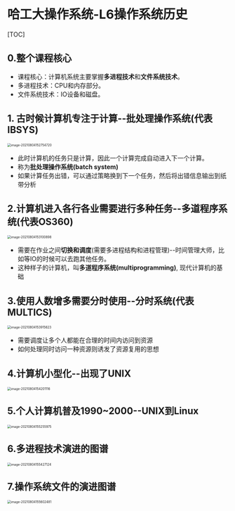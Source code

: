 # 哈工大操作系统-L6操作系统历史

[TOC]

## 0.整个课程核心

- 课程核心：计算机系统主要掌握**多进程技术**和**文件系统技术**。
- 多进程技术：CPU和内存部分。
- 文件系统技术：IO设备和磁盘。

## 1. 古时候计算机专注于计算--批处理操作系统(代表IBSYS)

<img src="E:\AAAAAAAuniPPT\4_1PPT\CSclass-OS(git)\学习笔记\${图片}\image-20210804152754720.png" alt="image-20210804152754720" style="zoom:50%;" />

- 此时计算机的任务只是计算，因此一个计算完成自动进入下一个计算。
- 称为**批处理操作系统(batch system)**
- 如果计算任务出错，可以通过策略换到下一个任务，然后将出错信息输出到纸带分析

## 2.计算机进入各行各业需要进行多种任务--多道程序系统(代表OS360)

<img src="E:\AAAAAAAuniPPT\4_1PPT\CSclass-OS(git)\学习笔记\${图片}\image-20210804153100898.png" alt="image-20210804153100898" style="zoom:50%;" />

- 需要在作业之间**切换和调度**(需要多进程结构和进程管理)--时间管理大师，比如等IO的时候可以去跑其他任务。
- 这种样子的计算机，叫**多道程序系统(multiprogramming)**, 现代计算机的基础

## 3.使用人数增多需要分时使用--分时系统(代表MULTICS)

<img src="E:\AAAAAAAuniPPT\4_1PPT\CSclass-OS(git)\学习笔记\${图片}\image-20210804153915623.png" alt="image-20210804153915623" style="zoom:50%;" />

- 需要调度让多个人都能在合理的时间内访问到资源
- 如何处理同时访问一种资源则诱发了资源复用的思想

## 4.计算机小型化--出现了UNIX

<img src="E:\AAAAAAAuniPPT\4_1PPT\CSclass-OS(git)\学习笔记\${图片}\image-20210804154201116.png" alt="image-20210804154201116" style="zoom:50%;" />

## 5.个人计算机普及1990~2000--UNIX到Linux

<img src="E:\AAAAAAAuniPPT\4_1PPT\CSclass-OS(git)\学习笔记\${图片}\image-20210804155255975.png" alt="image-20210804155255975" style="zoom:50%;" />

## 6.多进程技术演进的图谱

<img src="E:\AAAAAAAuniPPT\4_1PPT\CSclass-OS(git)\学习笔记\${图片}\image-20210804155427124.png" alt="image-20210804155427124" style="zoom:50%;" />

## 7.操作系统文件的演进图谱

<img src="E:\AAAAAAAuniPPT\4_1PPT\CSclass-OS(git)\学习笔记\${图片}\image-20210804155602481.png" alt="image-20210804155602481" style="zoom:50%;" />

